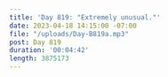 ```yaml
---
title: 'Day 819: "Extremely unusual."'
date: 2023-04-18 14:15:00 -07:00
file: "/uploads/Day-B819a.mp3"
post: Day 819
duration: '00:04:42'
length: 3875173
---
```


